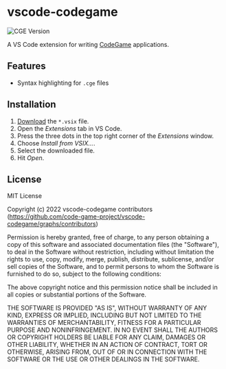 # vscode-codegame
![CGE Version](https://img.shields.io/badge/CGE-v0.5-green)

A VS Code extension for writing [CodeGame](https://code-game.org) applications.

## Features

- Syntax highlighting for `.cge` files

## Installation

1. [Download](https://github.com/code-game-project/vscode-codegame/releases) the `*.vsix` file.
2. Open the _Extensions_ tab in VS Code.
3. Press the three dots in the top right corner of the _Extensions_ window.
4. Choose _Install from VSIX…_.
5. Select the downloaded file.
6. Hit _Open_.

## License

MIT License

Copyright (c) 2022 vscode-codegame contributors (https://github.com/code-game-project/vscode-codegame/graphs/contributors)

Permission is hereby granted, free of charge, to any person obtaining a copy
of this software and associated documentation files (the "Software"), to deal
in the Software without restriction, including without limitation the rights
to use, copy, modify, merge, publish, distribute, sublicense, and/or sell
copies of the Software, and to permit persons to whom the Software is
furnished to do so, subject to the following conditions:

The above copyright notice and this permission notice shall be included in all
copies or substantial portions of the Software.

THE SOFTWARE IS PROVIDED "AS IS", WITHOUT WARRANTY OF ANY KIND, EXPRESS OR
IMPLIED, INCLUDING BUT NOT LIMITED TO THE WARRANTIES OF MERCHANTABILITY,
FITNESS FOR A PARTICULAR PURPOSE AND NONINFRINGEMENT. IN NO EVENT SHALL THE
AUTHORS OR COPYRIGHT HOLDERS BE LIABLE FOR ANY CLAIM, DAMAGES OR OTHER
LIABILITY, WHETHER IN AN ACTION OF CONTRACT, TORT OR OTHERWISE, ARISING FROM,
OUT OF OR IN CONNECTION WITH THE SOFTWARE OR THE USE OR OTHER DEALINGS IN THE
SOFTWARE.
